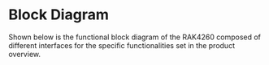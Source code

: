 
# Block Diagram

Shown below is the functional block diagram of the RAK4260 composed of different interfaces for the specific functionalities set in the product overview.

<rk-img
  src="/assets/images/datasheet/rak4260/rak4260-interfaces.jpg"
  width="100%"
  figure-number="1"
  caption="RAK4260 Interfaces"
/>